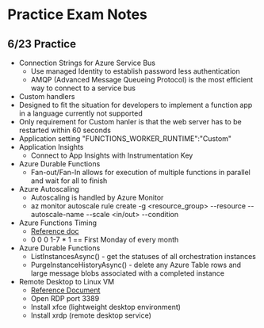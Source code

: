 # Practice Exam Notes

## 6/23 Practice

- Connection Strings for Azure Service Bus
  - Use managed Identity to establish password less authentication
  - AMQP (Advanced Message Queueing Protocol) is the most efficient way to connect to a service bus
-  Custom handlers
  - Designed to fit the situation for developers to implement a function app in a language currently not supported
  - Only requirement for Custom hanler is that the web server has to be restarted within 60 seconds
  - Application setting "FUNCTIONS_WORKER_RUNTIME":"Custom"
- Application Insights
  - Connect to App Insights with Instrumentation Key
- Azure Durable Functions
  - Fan-out/Fan-In allows for execution of multiple functions in parallel and wait for all to finish
- Azure Autoscaling
  - Autoscaling is handled by Azure Monitor 
  - az monitor autoscale rule create -g <resource_group> --resource <webappname> --autoscale-name <monitorscalename> --scale <in/out> --condition
- Azure Functions Timing
  - [Reference doc](https://docs.microsoft.com/en-us/azure/azure-functions/functions-bindings-timer?tabs=in-process&pivots=programming-language-csharp#ncrontab-expressions)
  - 0 0 0 1-7 * 1 == First Monday of every month
- Azure Durable Functions
  - ListInstancesAsync() - get the statuses of all orchestration instances
  - PurgeInstanceHistoryAsync() - delete any Azure Table rows and large message blobs associated with a completed instance
- Remote Desktop to Linux VM 
  - [Reference Document](https://docs.microsoft.com/en-us/azure/virtual-machines/linux/use-remote-desktop)
  - Open RDP port 3389
  - Install xfce (lightweight desktop environment)
  - Install xrdp (remote desktop service)
  
  

